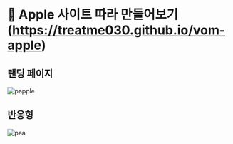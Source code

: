 # 🍎 Apple 사이트 따라 만들어보기(https://treatme030.github.io/vom-apple)

## 랜딩 페이지

![papple](https://user-images.githubusercontent.com/74355328/147442160-06ab99bb-64bd-4f8f-aeac-a157a044d8fa.gif)

## 반응형

![paa](https://user-images.githubusercontent.com/74355328/147442274-e6f2506c-351d-4121-9423-518a139bf2b5.gif)
